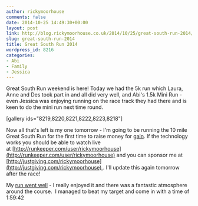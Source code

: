 ```yaml
---
author: rickymoorhouse
comments: false
date: 2014-10-25 14:49:30+00:00
layout: post
link: http://blog.rickymoorhouse.co.uk/2014/10/25/great-south-run-2014/
slug: great-south-run-2014
title: Great South Run 2014
wordpress_id: 8216
categories:
- Abi
- Family
- Jessica
---
```


Great South Run weekend is here! Today we had the 5k run which Laura, Anne and Des took part in and all did very well, and Abi's 1.5k Mini Run - even Jessica was enjoying running on the race track they had there and is keen to do the mini run next time round.

[gallery ids="8219,8220,8221,8222,8223,8218"]

Now all that's left is my one tomorrow - I'm going to be running the 10 mile Great South Run for the first time to raise money for [gain](http://gaincharity.org.uk). If the technology works you should be able to watch live at [http://runkeeper.com/user/rickymoorhouse](http://runkeeper.com/user/rickymoorhouse) and you can sponsor me at [http://justgiving.com/rickymoorhouse](http://justgiving.com/rickymoorhouse) . I'll update this again tomorrow after the race!

My [run went well](http://runkeeper.com/user/rickymoorhouse/activity/459721734) - I really enjoyed it and there was a fantastic atmosphere around the course.  I managed to beat my target and come in with a time of 1:59:42
